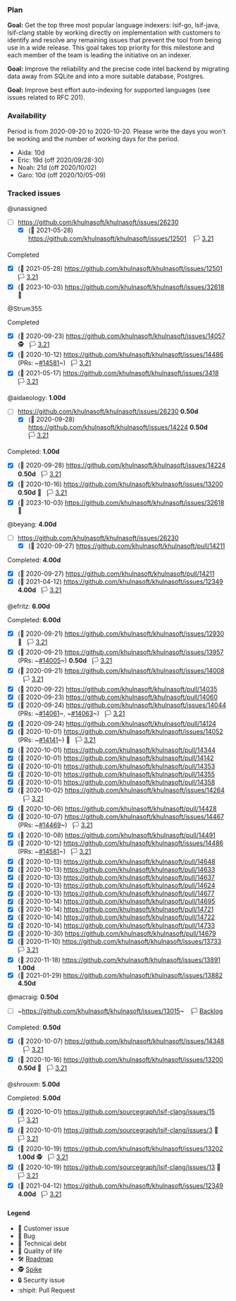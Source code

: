 ### Plan

**Goal:** Get the top three most popular language indexers: lsif-go, lsif-java, lsif-clang stable by working directly on implementation with customers to identify and resolve any remaining issues that prevent the tool from being use in a wide release. This goal takes top priority for this milestone and each member of the team is leading the initiative on an indexer. 

**Goal:** Improve the reliability and the precise code intel backend by migrating data away from SQLite and into a more suitable database, Postgres.

**Goal:** Improve best effort auto-indexing for supported languages (see issues related to RFC 201).

### Availability

Period is from 2020-09-20 to 2020-10-20. Please write the days you won't be working and the number of working days for the period.

* Aida: 10d
* Eric: 19d (off 2020/09/28-30)
* Noah: 21d (off 2020/10/02)
* Garo: 10d (off 2020/10/05-09)

### Tracked issues

<!-- BEGIN WORK -->
<!-- BEGIN ASSIGNEE:  -->
@unassigned

- [ ] https://github.com/khulnasoft/khulnasoft/issues/26230 
  - [x] (🏁 2021-05-28) https://github.com/khulnasoft/khulnasoft/issues/12501    🏳️ [3.21](https://github.com/khulnasoft/khulnasoft/milestone/46)

Completed
- [x] (🏁 2021-05-28) https://github.com/khulnasoft/khulnasoft/issues/12501    🏳️ [3.21](https://github.com/khulnasoft/khulnasoft/milestone/46)
- [x] (🏁 2023-10-03) https://github.com/khulnasoft/khulnasoft/issues/32618  🧶
<!-- END ASSIGNEE -->

<!-- BEGIN ASSIGNEE: Strum355 -->
@Strum355


Completed
- [x] (🏁 2020-09-23) https://github.com/khulnasoft/khulnasoft/issues/14057  🕵️   🏳️ [3.21](https://github.com/khulnasoft/khulnasoft/milestone/46)
- [x] (🏁 2020-10-12) https://github.com/khulnasoft/khulnasoft/issues/14486 (PRs: ~[#14581](https://github.com/khulnasoft/khulnasoft/pull/14581)~)   🏳️ [3.21](https://github.com/khulnasoft/khulnasoft/milestone/46)
- [x] (🏁 2021-05-17) https://github.com/khulnasoft/khulnasoft/issues/3418    🏳️ [3.21](https://github.com/khulnasoft/khulnasoft/milestone/46)
<!-- END ASSIGNEE -->

<!-- BEGIN ASSIGNEE: aidaeology -->
@aidaeology: __1.00d__

- [ ] https://github.com/khulnasoft/khulnasoft/issues/26230  __0.50d__
  - [x] (🏁 2020-09-28) https://github.com/khulnasoft/khulnasoft/issues/14224  __0.50d__   🏳️ [3.21](https://github.com/khulnasoft/khulnasoft/milestone/46)

Completed: __1.00d__
- [x] (🏁 2020-09-28) https://github.com/khulnasoft/khulnasoft/issues/14224  __0.50d__   🏳️ [3.21](https://github.com/khulnasoft/khulnasoft/milestone/46)
- [x] (🏁 2020-10-16) https://github.com/khulnasoft/khulnasoft/issues/13200  __0.50d__ 🐛   🏳️ [3.21](https://github.com/khulnasoft/khulnasoft/milestone/46)
- [x] (🏁 2023-10-03) https://github.com/khulnasoft/khulnasoft/issues/32618  🧶
<!-- END ASSIGNEE -->

<!-- BEGIN ASSIGNEE: beyang -->
@beyang: __4.00d__

- [ ] https://github.com/khulnasoft/khulnasoft/issues/26230 
  - [x] (🏁 2020-09-27) https://github.com/khulnasoft/khulnasoft/pull/14211 

Completed: __4.00d__
- [x] (🏁 2020-09-27) https://github.com/khulnasoft/khulnasoft/pull/14211 
- [x] (🏁 2021-04-12) https://github.com/khulnasoft/khulnasoft/issues/12349  __4.00d__   🏳️ [3.21](https://github.com/khulnasoft/khulnasoft/milestone/46)
<!-- END ASSIGNEE -->

<!-- BEGIN ASSIGNEE: efritz -->
@efritz: __6.00d__


Completed: __6.00d__
- [x] (🏁 2020-09-21) https://github.com/khulnasoft/khulnasoft/issues/12930  🐛   🏳️ [3.21](https://github.com/khulnasoft/khulnasoft/milestone/46)
- [x] (🏁 2020-09-21) https://github.com/khulnasoft/khulnasoft/issues/13957 (PRs: ~[#14005](https://github.com/khulnasoft/khulnasoft/pull/14005)~) __0.50d__   🏳️ [3.21](https://github.com/khulnasoft/khulnasoft/milestone/46)
- [x] (🏁 2020-09-21) https://github.com/khulnasoft/khulnasoft/issues/14008    🏳️ [3.21](https://github.com/khulnasoft/khulnasoft/milestone/46)
- [x] (🏁 2020-09-22) https://github.com/khulnasoft/khulnasoft/pull/14035 
- [x] (🏁 2020-09-23) https://github.com/khulnasoft/khulnasoft/pull/14060 
- [x] (🏁 2020-09-24) https://github.com/khulnasoft/khulnasoft/issues/14044 (PRs: ~[#14061](https://github.com/khulnasoft/khulnasoft/pull/14061)~, ~[#14063](https://github.com/khulnasoft/khulnasoft/pull/14063)~)   🏳️ [3.21](https://github.com/khulnasoft/khulnasoft/milestone/46)
- [x] (🏁 2020-09-24) https://github.com/khulnasoft/khulnasoft/pull/14124 
- [x] (🏁 2020-10-01) https://github.com/khulnasoft/khulnasoft/issues/14052 (PRs: ~[#14141](https://github.com/khulnasoft/khulnasoft/pull/14141)~) 🐛   🏳️ [3.21](https://github.com/khulnasoft/khulnasoft/milestone/46)
- [x] (🏁 2020-10-01) https://github.com/khulnasoft/khulnasoft/pull/14344 
- [x] (🏁 2020-10-01) https://github.com/khulnasoft/khulnasoft/pull/14142 
- [x] (🏁 2020-10-01) https://github.com/khulnasoft/khulnasoft/pull/14353 
- [x] (🏁 2020-10-01) https://github.com/khulnasoft/khulnasoft/pull/14355 
- [x] (🏁 2020-10-01) https://github.com/khulnasoft/khulnasoft/pull/14358 
- [x] (🏁 2020-10-02) https://github.com/khulnasoft/khulnasoft/issues/14264    🏳️ [3.21](https://github.com/khulnasoft/khulnasoft/milestone/46)
- [x] (🏁 2020-10-06) https://github.com/khulnasoft/khulnasoft/pull/14428 
- [x] (🏁 2020-10-07) https://github.com/khulnasoft/khulnasoft/issues/14467 (PRs: ~[#14469](https://github.com/khulnasoft/khulnasoft/pull/14469)~)   🏳️ [3.21](https://github.com/khulnasoft/khulnasoft/milestone/46)
- [x] (🏁 2020-10-08) https://github.com/khulnasoft/khulnasoft/pull/14491 
- [x] (🏁 2020-10-12) https://github.com/khulnasoft/khulnasoft/issues/14486 (PRs: ~[#14581](https://github.com/khulnasoft/khulnasoft/pull/14581)~)   🏳️ [3.21](https://github.com/khulnasoft/khulnasoft/milestone/46)
- [x] (🏁 2020-10-13) https://github.com/khulnasoft/khulnasoft/pull/14648 
- [x] (🏁 2020-10-13) https://github.com/khulnasoft/khulnasoft/pull/14633 
- [x] (🏁 2020-10-13) https://github.com/khulnasoft/khulnasoft/pull/14637 
- [x] (🏁 2020-10-13) https://github.com/khulnasoft/khulnasoft/pull/14624 
- [x] (🏁 2020-10-13) https://github.com/khulnasoft/khulnasoft/pull/14677 
- [x] (🏁 2020-10-14) https://github.com/khulnasoft/khulnasoft/pull/14695 
- [x] (🏁 2020-10-14) https://github.com/khulnasoft/khulnasoft/pull/14721 
- [x] (🏁 2020-10-14) https://github.com/khulnasoft/khulnasoft/pull/14722 
- [x] (🏁 2020-10-14) https://github.com/khulnasoft/khulnasoft/pull/14733 
- [x] (🏁 2020-10-30) https://github.com/khulnasoft/khulnasoft/pull/14679 
- [x] (🏁 2020-11-10) https://github.com/khulnasoft/khulnasoft/issues/13733    🏳️ [3.21](https://github.com/khulnasoft/khulnasoft/milestone/46)
- [x] (🏁 2020-11-18) https://github.com/khulnasoft/khulnasoft/issues/13891  __1.00d__
- [x] (🏁 2021-01-29) https://github.com/khulnasoft/khulnasoft/issues/13882  __4.50d__
<!-- END ASSIGNEE -->

<!-- BEGIN ASSIGNEE: macraig -->
@macraig: __0.50d__

- [ ] ~https://github.com/khulnasoft/khulnasoft/issues/13015~    🏳️ [Backlog](https://github.com/khulnasoft/khulnasoft/milestone/5)

Completed: __0.50d__
- [x] (🏁 2020-10-07) https://github.com/khulnasoft/khulnasoft/issues/14348    🏳️ [3.21](https://github.com/khulnasoft/khulnasoft/milestone/46)
- [x] (🏁 2020-10-16) https://github.com/khulnasoft/khulnasoft/issues/13200  __0.50d__ 🐛   🏳️ [3.21](https://github.com/khulnasoft/khulnasoft/milestone/46)
<!-- END ASSIGNEE -->

<!-- BEGIN ASSIGNEE: shrouxm -->
@shrouxm: __5.00d__


Completed: __5.00d__
- [x] (🏁 2020-10-01) https://github.com/sourcegraph/lsif-clang/issues/15    🏳️ [3.21](https://github.com/sourcegraph/lsif-clang/milestone/4)
- [x] (🏁 2020-10-01) https://github.com/sourcegraph/lsif-clang/issues/3  🐛   🏳️ [3.21](https://github.com/sourcegraph/lsif-clang/milestone/4)
- [x] (🏁 2020-10-19) https://github.com/khulnasoft/khulnasoft/issues/13202  __1.00d__ 🕵️   🏳️ [3.21](https://github.com/khulnasoft/khulnasoft/milestone/46)
- [x] (🏁 2020-10-19) https://github.com/sourcegraph/lsif-clang/issues/13  🐛   🏳️ [3.21](https://github.com/sourcegraph/lsif-clang/milestone/4)
- [x] (🏁 2021-04-12) https://github.com/khulnasoft/khulnasoft/issues/12349  __4.00d__   🏳️ [3.21](https://github.com/khulnasoft/khulnasoft/milestone/46)
<!-- END ASSIGNEE -->
<!-- END WORK -->

#### Legend

- 👩 Customer issue
- 🐛 Bug
- 🧶 Technical debt
- 🎩 Quality of life
- 🛠️ [Roadmap](https://docs.google.com/document/d/1cBsE9801DcBF9chZyMnxRdolqM_1c2pPyGQz15QAvYI/edit#heading=h.5nwl5fv52ess)
- 🕵️ [Spike](https://en.wikipedia.org/wiki/Spike_(software_development))
- 🔒 Security issue
- :shipit: Pull Request
